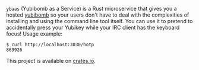 ```ybaas``` (Yubibomb as a Service) is a Rust microservice that gives you a hosted
[yubibomb](https://crates.io/crates/yubibomb) so your users don't have to deal with the
complexities of installing and using the command line tool itself.
You can use it to pretend to accidentally press your Yubikey while your IRC
client has the keyboard focus! Usage example:

```
$ curl http://localhost:3030/hotp
869926
```

This project is available on [crates.io](https://crates.io/crates/ybaas).
